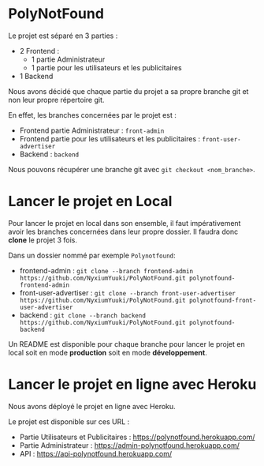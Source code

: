# PolyNotFound


Le projet est séparé en 3 parties :

- 2 Frontend :
  - 1 partie Administrateur
  - 1 partie pour les utilisateurs et les publicitaires
- 1 Backend

Nous avons décidé que chaque partie du projet a sa propre branche git et non leur propre répertoire git.

En effet, les branches concernées par le projet est :
- Frontend partie Administrateur : `front-admin`
- Frontend partie pour les utilisateurs et les publicitaires : `front-user-advertiser`
- Backend : `backend`

Nous pouvons récupérer une branche git avec `git checkout <nom_branche>`.

# Lancer le projet en Local

Pour lancer le projet en local dans son ensemble, il faut impérativement avoir les branches concernées dans leur propre dossier.
Il faudra donc __clone__ le projet 3 fois.

Dans un dossier nommé par exemple `Polynotfound`:
- frontend-admin : `git clone --branch frontend-admin https://github.com/NyxiumYuuki/PolyNotFound.git polynotfound-frontend-admin`
- front-user-advertiser : `git clone --branch front-user-advertiser https://github.com/NyxiumYuuki/PolyNotFound.git polynotfound-front-user-advertiser`
- backend : `git clone --branch backend https://github.com/NyxiumYuuki/PolyNotFound.git polynotfound-backend`

Un README est disponible pour chaque branche pour lancer le projet en local soit en mode **production** soit en mode **développement**. 

# Lancer le projet en ligne avec Heroku

Nous avons déployé le projet en ligne avec Heroku.

Le projet est disponible sur ces URL :
- Partie Utilisateurs et Publicitaires : https://polynotfound.herokuapp.com/
- Partie Administrateur : https://admin-polynotfound.herokuapp.com/
- API : https://api-polynotfound.herokuapp.com/